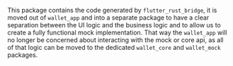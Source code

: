 This package contains the code generated by `flutter_rust_bridge`, it is moved out of `wallet_app`
and into a separate package to have a clear separation between the UI logic and the business logic
and to allow us to create a fully functional mock implementation. That way the `wallet_app` will no
longer be concerned about interacting with the mock or core api, as all of that logic can be moved
to the dedicated `wallet_core` and `wallet_mock` packages.
